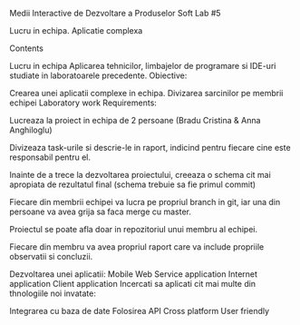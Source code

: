 Medii Interactive de Dezvoltare a Produselor Soft Lab #5

Lucru in echipa. Aplicatie complexa

Contents

Lucru in echipa
Aplicarea tehnicilor, limbajelor de programare si IDE-uri studiate in laboratoarele precedente.
Obiective:

Crearea unei aplicatii complexe in echipa.
Divizarea sarcinilor pe membrii echipei
Laboratory work Requirements:

Lucreaza la proiect in echipa de 2 persoane  (Bradu Cristina & Anna Anghiloglu)

Divizeaza task-urile si descrie-le in raport, indicind pentru fiecare cine este responsabil pentru el.

Inainte de a trece la dezvoltarea proiectului, creeaza o schema cit mai apropiata de rezultatul final (schema trebuie sa fie primul commit)

Fiecare din membrii echipei va lucra pe propriul branch in git, iar una din persoane va avea grija sa faca merge cu master.

Proiectul se poate afla doar in repozitoriul unui membru al echipei.

Fiecare din membru va avea propriul raport care va include propriile observatii si concluzii.


Dezvoltarea unei aplicatii:
Mobile
Web
Service application
Internet application
Client application
Incercati sa aplicati cit mai multe din thnologiile noi invatate:

Integrarea cu baza de date
Folosirea API
Cross platform
User friendly